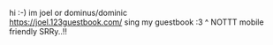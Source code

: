 hi :-) im joel or dominus/dominic  
https://joel.123guestbook.com/ sing my guestbook :3 
^ NOTTT mobile friendly SRRy..!!
